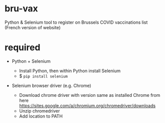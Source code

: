 # bru-vax
Python &amp; Selenium tool to register on Brussels COVID vaccinations list (French version of website)

# required
* Python + Selenium
  * Install Python, then within Python install Selenium
  * $ `pip install selenium`

* Selenium browser driver (e.g. Chrome)
  * Download chrome driver with version same as installed Chrome from here https://sites.google.com/a/chromium.org/chromedriver/downloads
  * Unzip chromedriver
  * Add location to PATH

